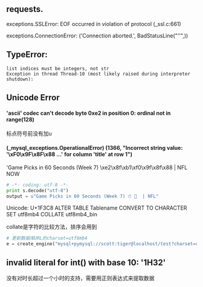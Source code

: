 
## requests.

exceptions.SSLError: EOF occurred in violation of protocol (_ssl.c:661)

exceptions.ConnectionError: ('Connection aborted.', BadStatusLine("''",))

## TypeError: 

```
list indices must be integers, not str
Exception in thread Thread-10 (most likely raised during interpreter shutdown):
```

## Unicode Error

#### 'ascii' codec can't decode byte 0xe2 in position 0: ordinal not in range(128)

标点符号前没有加u

####  (_mysql_exceptions.OperationalError) (1366, "Incorrect string value: '\\xF0\\x9F\\x8F\\x88  ...' for column 'title' at row 1")

'Game Picks in 60 Seconds (Week 7) \xe2\x8f\xb1\xf0\x9f\x8f\x88  | NFL NOW

```python
# -*- coding: utf-8 -*-
print s.decode("utf-8")
output = u"Game Picks in 60 Seconds (Week 7) ⏱ 🏈  | NFL"

```
Unicode: U+1F3C8
ALTER TABLE Tablename CONVERT TO CHARACTER SET utf8mb4 COLLATE utf8mb4_bin

collate是字符的比较方法，排序会用到
```python
# 更新数据库URL的charset=utf8mb4
e = create_engine("mysql+pymysql://scott:tiger@localhost/test?charset=utf8mb4”)
```

## invalid literal for int() with base 10: '1H32'



没有对时长超过一个小时的支持，需要用正则表达式来提取数据

